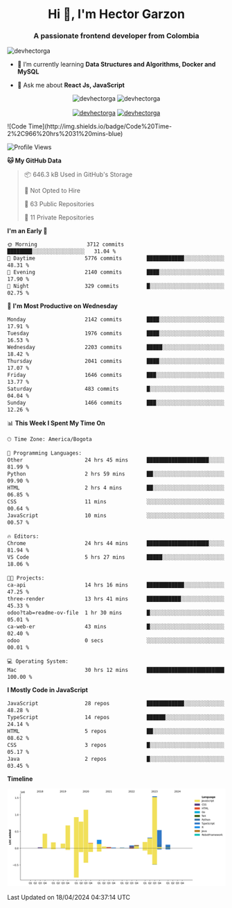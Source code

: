 <h1 align="center">Hi 👋, I'm Hector Garzon</h1>
<h3 align="center">A passionate frontend developer from Colombia</h3>

<p align="left"> <img src="https://komarev.com/ghpvc/?username=devhectorga" alt="devhectorga" /> </p>

- 🌱 I’m currently learning **Data Structures and Algorithms, Docker and MySQL**

- 💬 Ask me about **React Js, JavaScript**

<p align="center"> <img src="https://github-readme-stats.vercel.app/api?username=devhectorga&count_private=true&show_icons=true" alt="devhectorga" /> <img src="https://github-readme-stats.vercel.app/api/top-langs/?username=devhectorga&layout=compact" alt="devhectorga" /></p>

<p align="center">
<a href="https://twitter.com/devhectorga" target="blank"><img align="center" src="https://cdn.jsdelivr.net/npm/simple-icons@3.0.1/icons/twitter.svg" alt="devhectorga" height="20" width="20" /></a>
<a href="https://linkedin.com/in/devhectorga" target="blank"><img align="center" src="https://cdn.jsdelivr.net/npm/simple-icons@3.0.1/icons/linkedin.svg" alt="devhectorga" height="20" width="20" /></a>
</p>
<!--START_SECTION:waka-->
![Code Time](http://img.shields.io/badge/Code%20Time-2%2C966%20hrs%2031%20mins-blue)

![Profile Views](http://img.shields.io/badge/Profile%20Views-0-blue)

**🐱 My GitHub Data** 

> 📦 646.3 kB Used in GitHub's Storage 
 > 
> 🚫 Not Opted to Hire
 > 
> 📜 63 Public Repositories 
 > 
> 🔑 11 Private Repositories 
 > 
**I'm an Early 🐤** 

```text
🌞 Morning                3712 commits        ████████░░░░░░░░░░░░░░░░░   31.04 % 
🌆 Daytime                5776 commits        ████████████░░░░░░░░░░░░░   48.31 % 
🌃 Evening                2140 commits        ████░░░░░░░░░░░░░░░░░░░░░   17.90 % 
🌙 Night                  329 commits         █░░░░░░░░░░░░░░░░░░░░░░░░   02.75 % 
```
📅 **I'm Most Productive on Wednesday** 

```text
Monday                   2142 commits        ████░░░░░░░░░░░░░░░░░░░░░   17.91 % 
Tuesday                  1976 commits        ████░░░░░░░░░░░░░░░░░░░░░   16.53 % 
Wednesday                2203 commits        █████░░░░░░░░░░░░░░░░░░░░   18.42 % 
Thursday                 2041 commits        ████░░░░░░░░░░░░░░░░░░░░░   17.07 % 
Friday                   1646 commits        ███░░░░░░░░░░░░░░░░░░░░░░   13.77 % 
Saturday                 483 commits         █░░░░░░░░░░░░░░░░░░░░░░░░   04.04 % 
Sunday                   1466 commits        ███░░░░░░░░░░░░░░░░░░░░░░   12.26 % 
```


📊 **This Week I Spent My Time On** 

```text
🕑︎ Time Zone: America/Bogota

💬 Programming Languages: 
Other                    24 hrs 45 mins      ████████████████████░░░░░   81.99 % 
Python                   2 hrs 59 mins       ██░░░░░░░░░░░░░░░░░░░░░░░   09.90 % 
HTML                     2 hrs 4 mins        ██░░░░░░░░░░░░░░░░░░░░░░░   06.85 % 
CSS                      11 mins             ░░░░░░░░░░░░░░░░░░░░░░░░░   00.64 % 
JavaScript               10 mins             ░░░░░░░░░░░░░░░░░░░░░░░░░   00.57 % 

🔥 Editors: 
Chrome                   24 hrs 44 mins      ████████████████████░░░░░   81.94 % 
VS Code                  5 hrs 27 mins       █████░░░░░░░░░░░░░░░░░░░░   18.06 % 

🐱‍💻 Projects: 
ca-api                   14 hrs 16 mins      ████████████░░░░░░░░░░░░░   47.25 % 
three-render             13 hrs 41 mins      ███████████░░░░░░░░░░░░░░   45.33 % 
odoo?tab=readme-ov-file  1 hr 30 mins        █░░░░░░░░░░░░░░░░░░░░░░░░   05.01 % 
ca-web-er                43 mins             █░░░░░░░░░░░░░░░░░░░░░░░░   02.40 % 
odoo                     0 secs              ░░░░░░░░░░░░░░░░░░░░░░░░░   00.01 % 

💻 Operating System: 
Mac                      30 hrs 12 mins      █████████████████████████   100.00 % 
```

**I Mostly Code in JavaScript** 

```text
JavaScript               28 repos            ████████████░░░░░░░░░░░░░   48.28 % 
TypeScript               14 repos            ██████░░░░░░░░░░░░░░░░░░░   24.14 % 
HTML                     5 repos             ██░░░░░░░░░░░░░░░░░░░░░░░   08.62 % 
CSS                      3 repos             █░░░░░░░░░░░░░░░░░░░░░░░░   05.17 % 
Java                     2 repos             █░░░░░░░░░░░░░░░░░░░░░░░░   03.45 % 
```



**Timeline**

![Lines of Code chart](https://raw.githubusercontent.com/devHectorGa/devHectorGa/master/assets/bar_graph.png)


 Last Updated on 18/04/2024 04:37:14 UTC
<!--END_SECTION:waka-->
